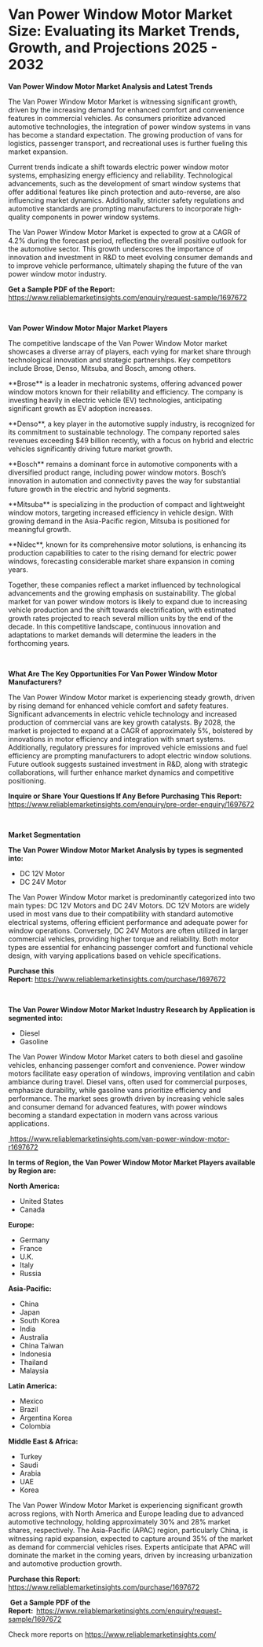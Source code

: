 <p><h1>Van Power Window Motor Market Size: Evaluating its Market Trends, Growth, and Projections 2025 - 2032</h1></p><p><strong>Van Power Window Motor Market Analysis and Latest Trends</strong></p>
<p><p>The Van Power Window Motor Market is witnessing significant growth, driven by the increasing demand for enhanced comfort and convenience features in commercial vehicles. As consumers prioritize advanced automotive technologies, the integration of power window systems in vans has become a standard expectation. The growing production of vans for logistics, passenger transport, and recreational uses is further fueling this market expansion.</p><p>Current trends indicate a shift towards electric power window motor systems, emphasizing energy efficiency and reliability. Technological advancements, such as the development of smart window systems that offer additional features like pinch protection and auto-reverse, are also influencing market dynamics. Additionally, stricter safety regulations and automotive standards are prompting manufacturers to incorporate high-quality components in power window systems.</p><p>The Van Power Window Motor Market is expected to grow at a CAGR of 4.2% during the forecast period, reflecting the overall positive outlook for the automotive sector. This growth underscores the importance of innovation and investment in R&D to meet evolving consumer demands and to improve vehicle performance, ultimately shaping the future of the van power window motor industry.</p></p>
<p><strong>Get a Sample PDF of the Report:&nbsp;</strong> <a href="https://www.reliablemarketinsights.com/enquiry/request-sample/1697672?utm_campaign=3121&utm_medium=2&utm_source=Github&utm_content=ia&utm_term=24032025&utm_id=van-power-window-motor">https://www.reliablemarketinsights.com/enquiry/request-sample/1697672</a></p>
<p>&nbsp;</p>
<p><strong>Van Power Window Motor Major Market Players</strong></p>
<p><p>The competitive landscape of the Van Power Window Motor market showcases a diverse array of players, each vying for market share through technological innovation and strategic partnerships. Key competitors include Brose, Denso, Mitsuba, and Bosch, among others.</p><p>**Brose** is a leader in mechatronic systems, offering advanced power window motors known for their reliability and efficiency. The company is investing heavily in electric vehicle (EV) technologies, anticipating significant growth as EV adoption increases.</p><p>**Denso**, a key player in the automotive supply industry, is recognized for its commitment to sustainable technology. The company reported sales revenues exceeding $49 billion recently, with a focus on hybrid and electric vehicles significantly driving future market growth.</p><p>**Bosch** remains a dominant force in automotive components with a diversified product range, including power window motors. Bosch’s innovation in automation and connectivity paves the way for substantial future growth in the electric and hybrid segments.</p><p>**Mitsuba** is specializing in the production of compact and lightweight window motors, targeting increased efficiency in vehicle design. With growing demand in the Asia-Pacific region, Mitsuba is positioned for meaningful growth.</p><p>**Nidec**, known for its comprehensive motor solutions, is enhancing its production capabilities to cater to the rising demand for electric power windows, forecasting considerable market share expansion in coming years.</p><p>Together, these companies reflect a market influenced by technological advancements and the growing emphasis on sustainability. The global market for van power window motors is likely to expand due to increasing vehicle production and the shift towards electrification, with estimated growth rates projected to reach several million units by the end of the decade. In this competitive landscape, continuous innovation and adaptations to market demands will determine the leaders in the forthcoming years.</p></p>
<p>&nbsp;</p>
<p><strong>What Are The Key Opportunities For Van Power Window Motor Manufacturers?</strong></p>
<p><p>The Van Power Window Motor market is experiencing steady growth, driven by rising demand for enhanced vehicle comfort and safety features. Significant advancements in electric vehicle technology and increased production of commercial vans are key growth catalysts. By 2028, the market is projected to expand at a CAGR of approximately 5%, bolstered by innovations in motor efficiency and integration with smart systems. Additionally, regulatory pressures for improved vehicle emissions and fuel efficiency are prompting manufacturers to adopt electric window solutions. Future outlook suggests sustained investment in R&D, along with strategic collaborations, will further enhance market dynamics and competitive positioning.</p></p>
<p><strong>Inquire or Share Your Questions If Any Before Purchasing This Report:</strong> <a href="https://www.reliablemarketinsights.com/enquiry/pre-order-enquiry/1697672?utm_campaign=3121&utm_medium=2&utm_source=Github&utm_content=ia&utm_term=24032025&utm_id=van-power-window-motor">https://www.reliablemarketinsights.com/enquiry/pre-order-enquiry/1697672</a></p>
<p>&nbsp;</p>
<p><strong>Market Segmentation</strong></p>
<p><strong>The Van Power Window Motor Market Analysis by types is segmented into:</strong></p>
<p><ul><li>DC 12V Motor</li><li>DC 24V Motor</li></ul></p>
<p><p>The Van Power Window Motor market is predominantly categorized into two main types: DC 12V Motors and DC 24V Motors. DC 12V Motors are widely used in most vans due to their compatibility with standard automotive electrical systems, offering efficient performance and adequate power for window operations. Conversely, DC 24V Motors are often utilized in larger commercial vehicles, providing higher torque and reliability. Both motor types are essential for enhancing passenger comfort and functional vehicle design, with varying applications based on vehicle specifications.</p></p>
<p><strong>Purchase this Report:&nbsp;</strong><a href="https://www.reliablemarketinsights.com/purchase/1697672?utm_campaign=3121&utm_medium=2&utm_source=Github&utm_content=ia&utm_term=24032025&utm_id=van-power-window-motor">https://www.reliablemarketinsights.com/purchase/1697672</a></p>
<p>&nbsp;</p>
<p><strong>The Van Power Window Motor Market Industry Research by Application is segmented into:</strong></p>
<p><ul><li>Diesel</li><li>Gasoline</li></ul></p>
<p><p>The Van Power Window Motor Market caters to both diesel and gasoline vehicles, enhancing passenger comfort and convenience. Power window motors facilitate easy operation of windows, improving ventilation and cabin ambiance during travel. Diesel vans, often used for commercial purposes, emphasize durability, while gasoline vans prioritize efficiency and performance. The market sees growth driven by increasing vehicle sales and consumer demand for advanced features, with power windows becoming a standard expectation in modern vans across various applications.</p></p>
<p><a href="https://www.reliablemarketinsights.com/van-power-window-motor-r1697672?utm_campaign=3121&utm_medium=2&utm_source=Github&utm_content=ia&utm_term=24032025&utm_id=van-power-window-motor">&nbsp;https://www.reliablemarketinsights.com/van-power-window-motor-r1697672</a></p>
<p><strong>In terms of Region, the Van Power Window Motor Market Players available by Region are:</strong></p>
<p>
    <p> <strong> North America: </strong>
        <ul>
            <li>United States</li>
            <li>Canada</li>
        </ul>
        </p> 
    <p> <strong> Europe: </strong>
        <ul>
            <li>Germany</li>
            <li>France</li>
            <li>U.K.</li>
            <li>Italy</li>
            <li>Russia</li>
        </ul>
        </p> 
    <p> <strong> Asia-Pacific: </strong>
        <ul>
            <li>China</li>
            <li>Japan</li>
            <li>South Korea</li>
            <li>India</li>
            <li>Australia</li>
            <li>China Taiwan</li>
            <li>Indonesia</li>
            <li>Thailand</li>
            <li>Malaysia</li>
        </ul>
        </p> 
    <p> <strong> Latin America: </strong>
        <ul>
            <li>Mexico</li>
            <li>Brazil</li>
            <li>Argentina Korea</li>
            <li>Colombia</li>
        </ul>
        </p> 
    <p> <strong> Middle East & Africa: </strong>
        <ul>
            <li>Turkey</li>
            <li>Saudi</li>
            <li>Arabia</li>
            <li>UAE</li>
            <li>Korea</li>
        </ul>
    </p>
    </p>
<p><p>The Van Power Window Motor Market is experiencing significant growth across regions, with North America and Europe leading due to advanced automotive technology, holding approximately 30% and 28% market shares, respectively. The Asia-Pacific (APAC) region, particularly China, is witnessing rapid expansion, expected to capture around 35% of the market as demand for commercial vehicles rises. Experts anticipate that APAC will dominate the market in the coming years, driven by increasing urbanization and automotive production growth.</p></p>
<p><strong>Purchase this Report: </strong><a href="https://www.reliablemarketinsights.com/purchase/1697672?utm_campaign=3121&utm_medium=2&utm_source=Github&utm_content=ia&utm_term=24032025&utm_id=van-power-window-motor">https://www.reliablemarketinsights.com/purchase/1697672</a></p>
<p>&nbsp;<strong>Get a Sample PDF of the Report:&nbsp;&nbsp;</strong><a href="https://www.reliablemarketinsights.com/enquiry/request-sample/1697672?utm_campaign=3121&utm_medium=2&utm_source=Github&utm_content=ia&utm_term=24032025&utm_id=van-power-window-motor">https://www.reliablemarketinsights.com/enquiry/request-sample/1697672</a></p>
<p><strong></strong></p>
<p>Check more reports on <a href="https://www.reliablemarketinsights.com/?utm_campaign=3121&utm_medium=2&utm_source=Github&utm_content=ia&utm_term=24032025&utm_id=van-power-window-motor">https://www.reliablemarketinsights.com/</a></p>